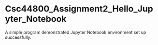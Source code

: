 # Csc44800_Assignment2_Hello_Jupyter_Notebook
A simple program demonstrated Jupyter Notebook environment set up successfully. 
